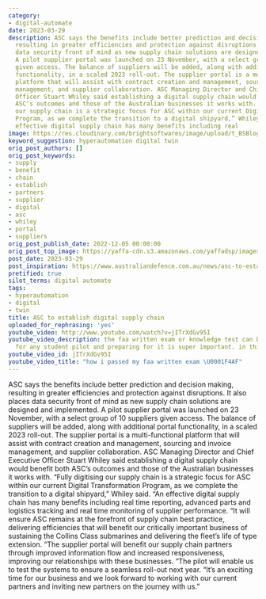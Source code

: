 ```yaml
---
category:
- digital-automate
date: 2023-03-29
description: ASC says the benefits include better prediction and decision making,
  resulting in greater efficiencies and protection against disruptions. It also places
  data security front of mind as new supply chain solutions are designed and implemented.
  A pilot supplier portal was launched on 23 November, with a select group of 10 suppliers
  given access. The balance of suppliers will be added, along with additional portal
  functionality, in a scaled 2023 roll-out. The supplier portal is a multi-functional
  platform that will assist with contract creation and management, sourcing and invoice
  management, and supplier collaboration. ASC Managing Director and Chief Executive
  Officer Stuart Whiley said establishing a digital supply chain would benefit both
  ASC’s outcomes and those of the Australian businesses it works with. “Fully digitising
  our supply chain is a strategic focus for ASC within our current Digital Transformation
  Program, as we complete the transition to a digital shipyard,” Whiley said. “An
  effective digital supply chain has many benefits including real
image: https://res.cloudinary.com/brightsoftwares/image/upload/t_BSBlogImage/v1/brightsoftwares.com.blog/aQYgUYwnCsM
keyword_suggestion: hyperautomation digital twin
orig_post_authors: []
orig_post_keywords:
- supply
- benefit
- chain
- establish
- partners
- supplier
- digital
- asc
- whiley
- portal
- suppliers
orig_post_publish_date: 2022-12-05 00:00:00
orig_post_top_image: https://yaffa-cdn.s3.amazonaws.com/yaffadsp/images/dspArticle/leadImage/digital-supply-team-1.jpg
post_date: 2023-03-29
post_inspiration: https://www.australiandefence.com.au/news/asc-to-establish-digital-supply-chain
pretified: true
silot_terms: digital automate
tags:
- hyperautomation
- digital
- twin
title: ASC to establish digital supply chain
uploaded_for_rephrasing: 'yes'
youtube_video: http://www.youtube.com/watch?v=jITrXdGv95I
youtube_video_description: the faa written exam or knowledge test can be a huge milestone
  for any student pilot and preparing for it is super important. in this ...
youtube_video_id: jITrXdGv95I
youtube_video_title: "how i passed my faa written exam \U0001F4AF"
---
```


ASC says the benefits include better prediction and decision making, resulting in greater efficiencies and protection against disruptions. It also places data security front of mind as new supply chain solutions are designed and implemented. A pilot supplier portal was launched on 23 November, with a select group of 10 suppliers given access. The balance of suppliers will be added, along with additional portal functionality, in a scaled 2023 roll-out. The supplier portal is a multi-functional platform that will assist with contract creation and management, sourcing and invoice management, and supplier collaboration. ASC Managing Director and Chief Executive Officer Stuart Whiley said establishing a digital supply chain would benefit both ASC’s outcomes and those of the Australian businesses it works with. “Fully digitising our supply chain is a strategic focus for ASC within our current Digital Transformation Program, as we complete the transition to a digital shipyard,” Whiley said. “An effective digital supply chain has many benefits including real time reporting, advanced parts and logistics tracking and real time monitoring of supplier performance. “It will ensure ASC remains at the forefront of supply chain best practice, delivering efficiencies that will benefit our critically important business of sustaining the Collins Class submarines and delivering the fleet’s life of type extension. “The supplier portal will benefit our supply chain partners through improved information flow and increased responsiveness, improving our relationships with these businesses. “The pilot will enable us to test the systems to ensure a seamless roll-out next year. “It’s an exciting time for our business and we look forward to working with our current partners and inviting new partners on the journey with us.”